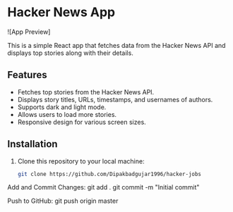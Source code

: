 # Hacker News App

![App Preview]

This is a simple React app that fetches data from the Hacker News API and displays top stories along with their details.

## Features

- Fetches top stories from the Hacker News API.
- Displays story titles, URLs, timestamps, and usernames of authors.
- Supports dark and light mode.
- Allows users to load more stories.
- Responsive design for various screen sizes.

## Installation

1. Clone this repository to your local machine:

   ```sh
   git clone https://github.com/Dipakbadgujar1996/hacker-jobs

Add and Commit Changes:
   git add .
   git commit -m "Initial commit"

Push to GitHub:
    git push origin master
